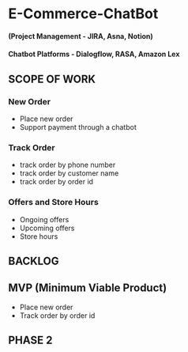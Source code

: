 # E-Commerce-ChatBot
#### (Project Management - JIRA, Asna, Notion)
#### Chatbot Platforms - Dialogflow, RASA, Amazon Lex
## SCOPE OF WORK
### New Order
* Place new order
* Support payment through a chatbot
### Track Order
* track order by phone number
* track order by customer name
* track order by order id
### Offers and Store Hours
* Ongoing offers
* Upcoming offers
* Store hours
## BACKLOG

## MVP (Minimum Viable Product)
* Place new order
* Track order by order id
## PHASE 2

